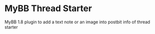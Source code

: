 # MyBB Thread Starter
MyBB 1.8 plugin to add a text note or an image into postbit info of thread starter
